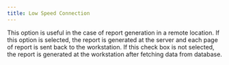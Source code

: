 ```yaml
---
title: Low Speed Connection
---
```



This option is useful in the case of report generation in a remote location. If this option is selected, the report is generated at the server and each page of report is sent back to the workstation. If this check box is not selected, the report is generated at the workstation after fetching data from database.
